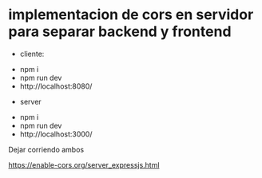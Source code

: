 # implementacion de cors en servidor para separar backend y frontend

* cliente:
- npm i
- npm run dev
- http://localhost:8080/

* server
- npm i
- npm run dev
- http://localhost:3000/

Dejar corriendo ambos 

https://enable-cors.org/server_expressjs.html
